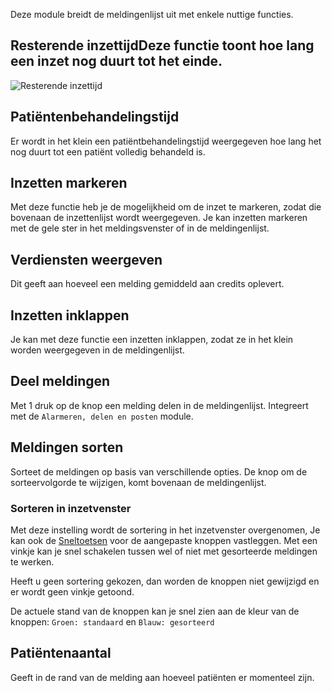Deze module breidt de meldingenlijst uit met enkele nuttige functies.

## Resterende inzettijdDeze functie toont hoe lang een inzet nog duurt tot het einde. 
![Resterende inzettijd](./remainingTime.png)

## Patiëntenbehandelingstijd
Er wordt in het klein een patiëntbehandelingstijd weergegeven hoe lang het nog duurt tot een patiënt volledig behandeld is.

## Inzetten markeren
Met deze functie heb je de mogelijkheid om de inzet te markeren, zodat die bovenaan de inzettenlijst wordt weergegeven.
Je kan inzetten markeren met de gele ster in het meldingsvenster of in de meldingenlijst.

## Verdiensten weergeven
Dit geeft aan hoeveel een melding gemiddeld aan credits oplevert.

## Inzetten inklappen
Je kan met deze functie een inzetten inklappen, zodat ze in het klein worden weergegeven in de meldingenlijst. 

## Deel meldingen
Met 1 druk op de knop een melding delen in de meldingenlijst. Integreert met de `Alarmeren, delen en posten` module. 

## Meldingen sorten
Sorteet de meldingen op basis van verschillende opties. De knop om de sorteervolgorde te wijzigen, komt bovenaan de meldingenlijst.

### Sorteren in inzetvenster
Met deze instelling wordt de sortering in het inzetvenster overgenomen, Je kan ook de [Sneltoetsen](hotkeys.md) voor de aangepaste knoppen vastleggen. Met een vinkje kan je snel schakelen tussen wel of niet met gesorteerde meldingen te werken.

Heeft u geen sortering gekozen, dan worden de knoppen niet gewijzigd en er wordt geen vinkje getoond. 

De actuele stand van de knoppen kan je snel zien aan de kleur van de knoppen: `Groen: standaard` en `Blauw: gesorteerd`

## Patiëntenaantal
Geeft in de rand van de melding aan hoeveel patiënten er momenteel zijn.


